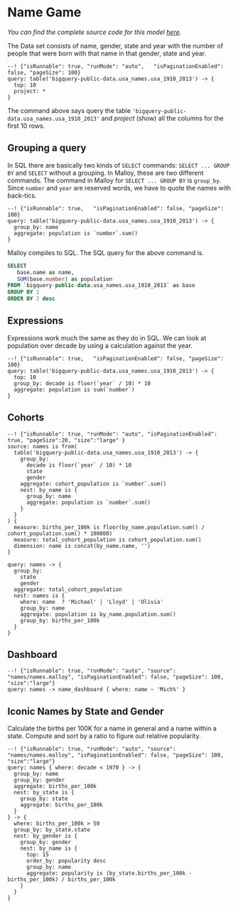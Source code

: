 # Name Game

_You can find the complete source code for this model [here](https://github.com/malloydata/malloy-samples/blob/main/bigquery/names/names.malloy)._

The Data set consists of name, gender, state and year with the number of people that
were born with that name in that gender, state and year.

```malloy
--! {"isRunnable": true, "runMode": "auto",   "isPaginationEnabled": false, "pageSize": 100}
query: table('bigquery-public-data.usa_names.usa_1910_2013') -> {
  top: 10
  project: *
}
```

The command above says query the table `'bigquery-public-data.usa_names.usa_1910_2013'` and _project_ (show)
all the columns for the first 10 rows.

## Grouping a query
In SQL there are basically two kinds of <code>SELECT</code> commands: <code>SELECT ... GROUP BY</code> and <code>SELECT</code> without a grouping.
In Malloy, these are two different commands.  The command in Malloy for <code>SELECT ... GROUP BY</code> is `group_by`.  Since `number`
and `year` are reserved words, we have to quote the names with back-tics.

```malloy
--! {"isRunnable": true,   "isPaginationEnabled": false, "pageSize": 100}
query: table('bigquery-public-data.usa_names.usa_1910_2013') -> {
  group_by: name
  aggregate: population is `number`.sum()
}
```
Malloy compiles to SQL.  The SQL query for the above command is.

```sql
SELECT
   base.name as name,
   SUM(base.number) as population
FROM `bigquery-public-data.usa_names.usa_1910_2013` as base
GROUP BY 1
ORDER BY 2 desc
```

## Expressions
Expressions work much the same as they do in SQL.  We can look at population over decade by using a calculation against the year.

```malloy
--! {"isRunnable": true,   "isPaginationEnabled": false, "pageSize": 100}
query: table('bigquery-public-data.usa_names.usa_1910_2013') -> {
  top: 10
  group_by: decade is floor(`year` / 10) * 10
  aggregate: population is sum(`number`)
}
```

## Cohorts

```malloy
--! {"isRunnable": true, "runMode": "auto", "isPaginationEnabled": true, "pageSize":20, "size":"large" }
source: names is from(
  table('bigquery-public-data.usa_names.usa_1910_2013') -> {
    group_by:
      decade is floor(`year` / 10) * 10
      state
      gender
    aggregate: cohort_population is `number`.sum()
    nest: by_name is {
      group_by: name
      aggregate: population is `number`.sum()
    }
  }
) {
  measure: births_per_100k is floor(by_name.population.sum() / cohort_population.sum() * 100000)
  measure: total_cohort_population is cohort_population.sum()
  dimension: name is concat(by_name.name, '')
}

query: names -> {
  group_by:
    state
    gender
  aggregate: total_cohort_population
  nest: names is {
    where: name  ? 'Michael' | 'Lloyd' | 'Olivia'
    group_by: name
    aggregate: population is by_name.population.sum()
    group_by: births_per_100k
  }
}
```

## Dashboard

```malloy
--! {"isRunnable": true, "runMode": "auto", "source": "names/names.malloy", "isPaginationEnabled": false, "pageSize": 100, "size":"large"}
query: names -> name_dashboard { where: name ~ 'Mich%' }
```

## Iconic Names by State and Gender
Calculate the births per 100K for a name in general and a name within a state. Compute and sort by a ratio to figure out relative popularity.

```malloy
--! {"isRunnable": true, "runMode": "auto", "source": "names/names.malloy", "isPaginationEnabled": false, "pageSize": 100, "size":"large"}
query: names { where: decade < 1970 } -> {
  group_by: name
  group_by: gender
  aggregate: births_per_100k
  nest: by_state is {
    group_by: state
    aggregate: births_per_100k
  }
} -> {
  where: births_per_100k > 50
  group_by: by_state.state
  nest: by_gender is {
    group_by: gender
    nest: by_name is {
      top: 15
      order_by: popularity desc
      group_by: name
      aggregate: popularity is (by_state.births_per_100k - births_per_100k) / births_per_100k
    }
  }
}
```
